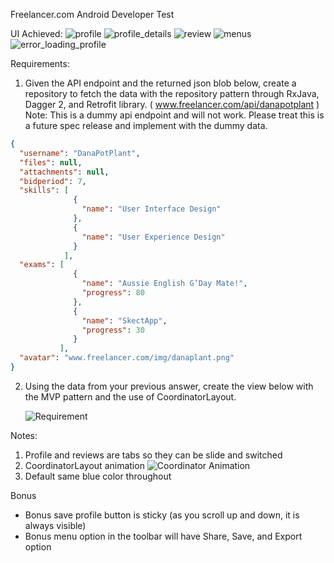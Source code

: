 Freelancer.com Android Developer Test

UI Achieved:
![profile](art/profile.png)
![profile_details](art/profile_details.png)
![review](art/review.png)
![menus](art/menus.png)
![error_loading_profile](art/error_loading_profile.png)

Requirements:

1. Given the API endpoint and the returned json blob below, create a repository to fetch the
data with the repository pattern through RxJava, Dagger 2, and Retrofit library.
( www.freelancer.com/api/danapotplant )
Note: This is a dummy api endpoint and will not work. Please treat this is a future spec release
and implement with the dummy data.

```json
{
  "username": "DanaPotPlant",
  "files": null,
  "attachments": null,
  "bidperiod": 7,
  "skills": [
              {
                "name": "User Interface Design"
              },
              {
                "name": "User Experience Design"
              }
            ],
  "exams": [
              {
                "name": "Aussie English G’Day Mate!",
                "progress": 80
              },
              {
                "name": "SkectApp",
                "progress": 30
              }
           ],
  "avatar": "www.freelancer.com/img/danaplant.png"
}
```

2. Using the data from your previous answer, create the view below with the MVP pattern
   and the use of CoordinatorLayout.
   
   ![Requirement](art/ui_requirement.png)
   
Notes:
  1.  Profile and reviews are tabs so they can be slide and switched
  2.  CoordinatorLayout animation
    ![Coordinator Animation](art/coordinator_layout_animation.gif)
  3. Default same blue color throughout

Bonus
  * Bonus save profile button is sticky (as you scroll up and down, it is always visible)
  * Bonus menu option in the toolbar will have Share, Save, and Export option

